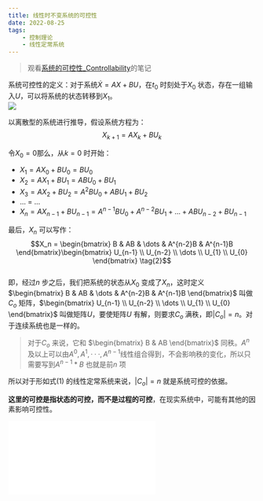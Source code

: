```yaml
---
title: 线性时不变系统的可控性  
date: 2022-08-25   
tags:   
    - 控制理论    
    - 线性定常系统  
---  
```

  
> 观看[系统的可控性_Controllability](https://www.bilibili.com/video/BV1vx411j7ah)的笔记  
 
<!-- more -->
系统可控性的定义：对于系统$\dot{X} = AX +BU$，在$t_0$ 时刻处于$X_0$ 状态，存在一组输入$U$，可以将系统的状态转移到$X_1$。  
![](controllability.png)

以离散型的系统进行推导，假设系统方程为：  
$$X_{k+1} = AX_k + BU_k \tag{1}$$    

令$X_0 = 0$那么，从$k=0$ 时开始：  
- $X_1 = AX_0 + BU_0 = BU_0$  
- $X_2 = AX_1 + BU_1 = ABU_0 + BU_1$  
- $X_3 = AX_2 + BU_2 = A^2BU_0 + ABU_1 + BU_2$  
- ... = ...  
- $X_n = AX_{n-1} + BU_{n-1} =A^{n-1}BU_0 + A^{n-2}BU_1 + ... + ABU_{n-2} + BU_{n-1}$  

最后，$X_n$ 可以写作：  
$$X_n = \begin{bmatrix}
    B & AB & \dots & A^{n-2}B & A^{n-1}B
\end{bmatrix}\begin{bmatrix}
    U_{n-1}  \\
    U_{n-2}  \\
    \dots  \\
    U_{1}  \\
    U_{0}  
\end{bmatrix} \tag{2}$$  
即，经过$n$ 步之后，我们把系统的状态从$X_0$ 变成了$X_n$，这时定义$\begin{bmatrix}
    B & AB & \dots & A^{n-2}B & A^{n-1}B
\end{bmatrix}$ 叫做$C_o$ 矩阵，$\begin{bmatrix}
    U_{n-1}  \\
    U_{n-2}  \\
    \dots  \\
    U_{1}  \\
    U_{0}  
\end{bmatrix}$ 叫做矩阵$U$，要使矩阵$U$ 有解，则要求$C_o$ 满秩，即$|C_o| = n$。对于连续系统也是一样的。  
> 对于$C_o$ 来说，它和 $\begin{bmatrix}
    B & AB
\end{bmatrix}$ 同秩。$A^n$及以上可以由$A^0, A^1, ···, A^{n-1}$线性组合得到，不会影响秩的变化，所以只需要写到$A^{n-1}*B$ 也就是前$n$ 项

所以对于形如式$(1)$ 的线性定常系统来说，$|C_o|=n$ 就是系统可控的依据。  

**这里的可控是指状态的可控，而不是过程的可控**，在现实系统中，可能有其他的因素影响可控性。


<iframe src="//player.bilibili.com/player.html?aid=16067367&bvid=BV1vx411j7ah&cid=26214133&page=1" scrolling="no" border="0" frameborder="no" framespacing="0" allowfullscreen="true"> </iframe>